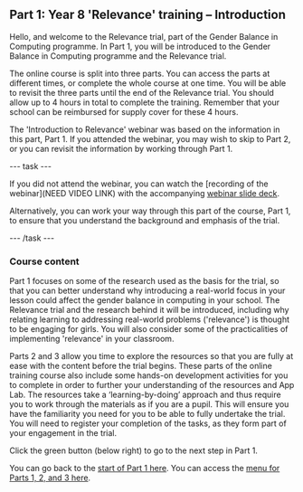 ## Part 1: Year 8 'Relevance' training – Introduction

Hello, and welcome to the Relevance trial, part of the Gender Balance in Computing programme. In Part 1, you will be introduced to the Gender Balance in Computing programme and the Relevance trial.

The online course is split into three parts. You can access the parts at different times, or complete the whole course at one time. You will be able to revisit the three parts until the end of the Relevance trial. You should allow up to 4 hours in total to complete the training. Remember that your school can be reimbursed for supply cover for these 4 hours.
 
The 'Introduction to Relevance' webinar was based on the information in this part, Part 1. If you attended the webinar, you may wish to skip to Part 2, or you can revisit the information by working through Part 1.
 
--- task ---

If you did not attend the webinar, you can watch the [recording of the webinar](NEED VIDEO LINK) with the accompanying [webinar slide deck](https://ncce.io/GGlm79). 

Alternatively, you can work your way through this part of the course, Part 1, to ensure that you understand the background and emphasis of the trial. 

--- /task ---

### Course content

Part 1 focuses on some of the research used as the basis for the trial, so that you can better understand why introducing a real-world focus in your lesson could affect the gender balance in computing in your school. The Relevance trial and the research behind it will be introduced, including why relating learning to addressing real-world problems ('relevance') is thought to be engaging for girls. You will also consider some of the practicalities of implementing 'relevance' in your classroom.

Parts 2 and 3 allow you time to explore the resources so that you are fully at ease with the content before the trial begins. These parts of the online training course also include some hands-on development activities for you to complete in order to further your understanding of the resources and App Lab. The resources take a ‘learning-by-doing’ approach and thus require you to work through the materials as if you are a pupil. This will ensure you have the familiarity you need for you to be able to fully undertake the trial. You will need to register your completion of the tasks, as they form part of your engagement in the trial.

Click the green button (below right) to go to the next step in Part 1.

You can go back to the [start of Part 1 here](https://projects.raspberrypi.org/en/projects/Year8-RelevanceTraining-Part1-GBICi4).
You can access the [menu for Parts 1, 2, and 3 here](https://projects.raspberrypi.org/en/pathways/year8-relevancetraining-gbici4).
